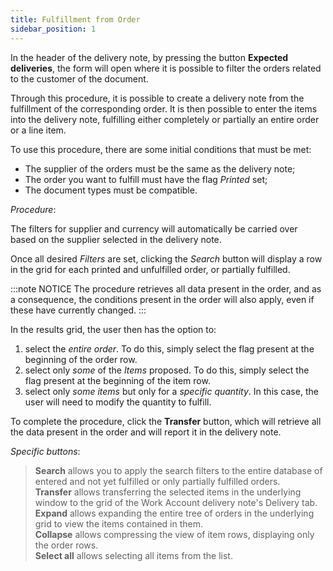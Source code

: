 ```yaml
---
title: Fulfillment from Order
sidebar_position: 1
---
```


In the header of the delivery note, by pressing the button **Expected deliveries**, the form will open where it is possible to filter the orders related to the customer of the document.

Through this procedure, it is possible to create a delivery note from the fulfillment of the corresponding order. It is then possible to enter the items into the delivery note, fulfilling either completely or partially an entire order or a line item.

To use this procedure, there are some initial conditions that must be met:

 - The supplier of the orders must be the same as the delivery note; 
 - The order you want to fulfill must have the flag *Printed* set; 
 - The document types must be compatible.

*Procedure*: 

The filters for supplier and currency will automatically be carried over based on the supplier selected in the delivery note.

Once all desired *Filters* are set, clicking the *Search* button will display a row in the grid for each printed and unfulfilled order, or partially fulfilled.

:::note NOTICE
The procedure retrieves all data present in the order, and as a consequence, the conditions present in the order will also apply, even if these have currently changed.
:::

In the results grid, the user then has the option to:

 1. select the *entire order*. To do this, simply select the flag present at the beginning of the order row.
 2. select only *some* of the *Items* proposed. To do this, simply select the flag present at the beginning of the item row.
 3. select only *some items* but only for a *specific quantity*. In this case, the user will need to modify the quantity to fulfill.

To complete the procedure, click the **Transfer** button, which will retrieve all the data present in the order and will report it in the delivery note.

*Specific buttons*:

> **Search** allows you to apply the search filters to the entire database of entered and not yet fulfilled or only partially fulfilled orders.  
> **Transfer** allows transferring the selected items in the underlying window to the grid of the Work Account delivery note's Delivery tab.  
> **Expand** allows expanding the entire tree of orders in the underlying grid to view the items contained in them.  
> **Collapse** allows compressing the view of item rows, displaying only the order rows.  
> **Select all** allows selecting all items from the list.